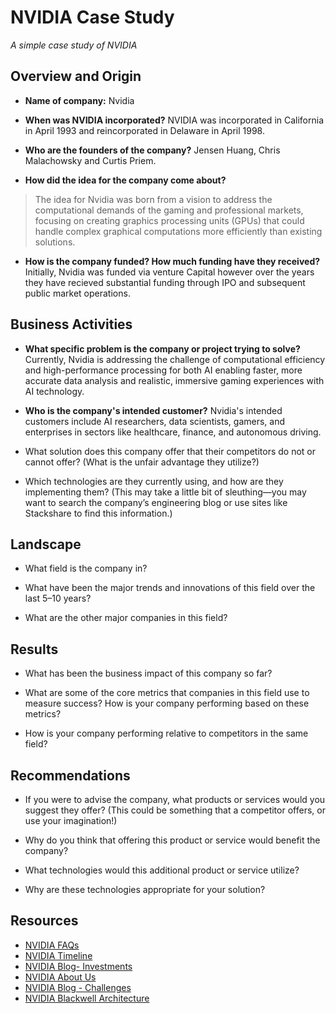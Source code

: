 # NVIDIA Case Study

*A simple case study of NVIDIA*

## Overview and Origin

* **Name of company:** Nvidia

* **When was NVIDIA incorporated?** NVIDIA was incorporated in California in April 1993 and reincorporated in Delaware in April 1998.

* **Who are the founders of the company?** Jensen Huang, Chris Malachowsky and Curtis Priem.

* **How did the idea for the company come about?**
> The idea for Nvidia was born from a vision to address the computational demands of the gaming and professional markets, focusing on creating graphics processing units (GPUs) that could handle complex graphical computations more efficiently than existing solutions.

* **How is the company funded? How much funding have they received?** Initially, Nvidia was funded via venture Capital however over the years they have recieved substantial funding through IPO and subsequent public market operations.

## Business Activities

* **What specific problem is the company or project trying to solve?** Currently, Nvidia is addressing the challenge of computational efficiency and high-performance processing for both AI enabling faster, more accurate data analysis and realistic, immersive gaming experiences with AI technology.

* **Who is the company's intended customer?** Nvidia's intended customers include AI researchers, data scientists, gamers, and enterprises in sectors like healthcare, finance, and autonomous driving.

* What solution does this company offer that their competitors do not or cannot offer? (What is the unfair advantage they utilize?)

* Which technologies are they currently using, and how are they implementing them? (This may take a little bit of sleuthing&mdash;you may want to search the company’s engineering blog or use sites like Stackshare to find this information.)

## Landscape

* What field is the company in?

* What have been the major trends and innovations of this field over the last 5&ndash;10 years?

* What are the other major companies in this field?

## Results

* What has been the business impact of this company so far?

* What are some of the core metrics that companies in this field use to measure success? How is your company performing based on these metrics?

* How is your company performing relative to competitors in the same field?

## Recommendations

* If you were to advise the company, what products or services would you suggest they offer? (This could be something that a competitor offers, or use your imagination!)

* Why do you think that offering this product or service would benefit the company?

* What technologies would this additional product or service utilize?

* Why are these technologies appropriate for your solution?

## Resources

* [NVIDIA FAQs](https://investor.nvidia.com/investor-resources/faqs/#:~:text=back%20to%20top-,When%20was%20NVIDIA%20incorporated%3F,in%20Delaware%20in%20April%201998)
* [NVIDIA Timeline](https://www.nvidia.com/en-us/about-nvidia/corporate-timeline/)
* [NVIDIA Blog- Investments](https://blogs.nvidia.com/blog/nvidia-investments/)
* [NVIDIA About Us](https://www.nvidia.com/en-us/about-nvidia/#About%20Us)
* [NVIDIA Blog - Challenges](https://blogs.nvidia.com/blog/nvidia-story/)
* [NVIDIA Blackwell Architecture](https://www.nvidia.com/en-us/data-center/technologies/blackwell-architecture/)